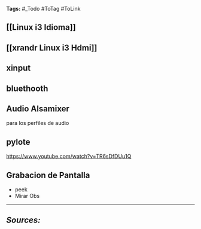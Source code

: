 **Tags:** #_Todo
#ToTag #ToLink 
## [[Linux i3 Idioma]]
## [[xrandr Linux i3 Hdmi]]

## xinput 

## bluethooth

## Audio Alsamixer
para los perfiles de audio
## pylote 
https://www.youtube.com/watch?v=TR6sDfDUu1Q

## Grabacion de Pantalla
- peek
- Mirar Obs

- - - 
## ***Sources:***